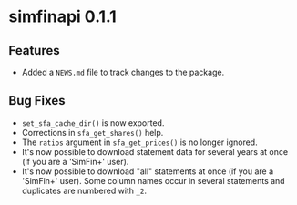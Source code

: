 # simfinapi 0.1.1

## Features
* Added a `NEWS.md` file to track changes to the package.

## Bug Fixes
* `set_sfa_cache_dir()` is now exported.
* Corrections in `sfa_get_shares()` help.
* The `ratios` argument in `sfa_get_prices()` is no longer ignored.
* It's now possible to download statement data for several years at once (if you
are a 'SimFin+' user).
* It's now possible to download "all" statements at once (if you are a 'SimFin+'
user). Some column names occur in several statements and duplicates are numbered
with `_2`.
